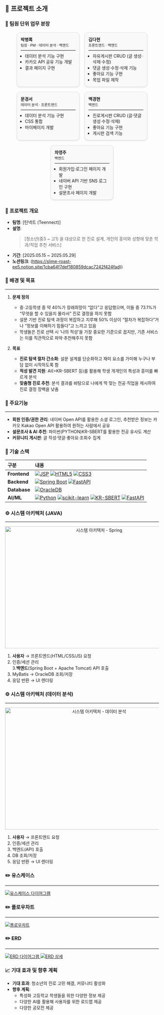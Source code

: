 ## 🚀 프로젝트 소개

### 👥 팀원 단위 업무 분장

<div style="display: flex; gap: 16px; justify-content: center; flex-wrap: wrap;">

  <!-- 박병록 -->
  <div style="
    flex: 0 0 180px;
    background: #f9f9f9;
    border: 1px solid #ddd;
    border-radius: 12px;
    padding: 12px;
    box-shadow: 0 2px 4px rgba(0,0,0,0.1);
    ">
    <strong>박병록</strong><br/>
    <small>팀장 · PM · 데이터 분석 · 백엔드</small>
    <hr style="border:0; border-top:1px solid #ccc; margin:8px 0;" />
    <ul style="margin:0; padding-left:1em; line-height:1.4;">
      <li>데이터 분석 기능 구현</li>
      <li>카카오 API 공유 기능 개발</li>
      <li>결과 페이지 구현</li>
    </ul>
  </div>

  <!-- 김다현 -->
  <div style="
    flex: 0 0 180px;
    background: #f9f9f9;
    border: 1px solid #ddd;
    border-radius: 12px;
    padding: 12px;
    box-shadow: 0 2px 4px rgba(0,0,0,0.1);
    ">
    <strong>김다현</strong><br/>
    <small>프론트엔드 · 백엔드</small>
    <hr style="border:0; border-top:1px solid #ccc; margin:8px 0;" />
    <ul style="margin:0; padding-left:1em; line-height:1.4;">
      <li>자유게시판 CRUD (글 생성·삭제·수정)</li>
      <li>댓글 생성·수정·삭제 기능</li>
      <li>좋아요 기능 구현</li>
      <li>목업 파일 제작</li>
    </ul>
  </div>

  <!-- 문경서 -->
  <div style="
    flex: 0 0 180px;
    background: #f9f9f9;
    border: 1px solid #ddd;
    border-radius: 12px;
    padding: 12px;
    box-shadow: 0 2px 4px rgba(0,0,0,0.1);
    ">
    <strong>문경서</strong><br/>
    <small>데이터 분석 · 프론트엔드</small>
    <hr style="border:0; border-top:1px solid #ccc; margin:8px 0;" />
    <ul style="margin:0; padding-left:1em; line-height:1.4;">
      <li>데이터 분석 기능 구현</li>
      <li>CSS 통합</li>
      <li>마이페이지 개발</li>
    </ul>
  </div>

  <!-- 백경현 -->
  <div style="
    flex: 0 0 180px;
    background: #f9f9f9;
    border: 1px solid #ddd;
    border-radius: 12px;
    padding: 12px;
    box-shadow: 0 2px 4px rgba(0,0,0,0.1);
    ">
    <strong>백경현</strong><br/>
    <small>백엔드</small>
    <hr style="border:0; border-top:1px solid #ccc; margin:8px 0;" />
    <ul style="margin:0; padding-left:1em; line-height:1.4;">
      <li>진로게시판 CRUD (글·댓글 생성·수정·삭제)</li>
      <li>좋아요 기능 구현</li>
      <li>게시판 검색 기능</li>
    </ul>
  </div>

  <!-- 차영주 -->
  <div style="
    flex: 0 0 180px;
    background: #f9f9f9;
    border: 1px solid #ddd;
    border-radius: 12px;
    padding: 12px;
    box-shadow: 0 2px 4px rgba(0,0,0,0.1);
    ">
    <strong>차영주</strong><br/>
    <small>백엔드</small>
    <hr style="border:0; border-top:1px solid #ccc; margin:8px 0;" />
    <ul style="margin:0; padding-left:1em; line-height:1.4;">
      <li>회원가입·로그인 페이지 개발</li>
      <li>네이버 API 기반 SNS 로그인 구현</li>
      <li>설문조사 페이지 개발</li>
    </ul>
  </div>

</div>





### 📌 프로젝트 개요
- **팀명**: [틴넥트 (Teennect)]
- **설명**:  
  > [청소년(중3 ~ 고1) 을 대상으로 한 진로 설계, 개인의 흥미와 성향에 맞춘 학과/직업 추천 서비스]
- **기간**: [2025.05.15 ~ 2025.05.29]
- **노션링크**: (https://slime-roast-ee5.notion.site/1cba64f7def180859dcac7242f424fad))



### 🎯 배경 및 목표
<hr style="border:0; border-top:1px solid #ddd;" />

1. **문제 정의**  
   - 중·고등학생 중 약 40%가 장래희망이 “없다”고 응답했으며, 이들 중 73.1%가 “무엇을 할 수 있을지 몰라서” 진로 결정을 하지 못함  
   - 설문 기반 진로 탐색 과정이 복잡하고 지루해 50% 이상이 “절차가 복잡하다”거나 “정보를 이해하기 힘들다”고 느끼고 있음  
   - 학생들은 진로 선택 시 ‘나의 적성’을 가장 중요한 기준으로 꼽지만, 기존 서비스는 이를 직관적으로 파악·추천해주지 못함  

2. **목표**  
   - **진로 탐색 절차 간소화**: 설문 설계를 단순화하고 재미 요소를 가미해 누구나 부담 없이 시작하도록 함  
   - **적성 발견 지원**: AI(=KR-SBERT 등)를 활용해 학생 개개인의 특성과 흥미를 빠르게 분석  
   - **맞춤형 진로 추천**: 분석 결과를 바탕으로 나에게 딱 맞는 전공·직업을 제시하여 진로 결정 장벽을 낮춤  



### 💫 주요기능
<hr style="border:0; border-top:1px solid #ddd;" />

- **회원 인증/권한 관리**: 네이버 Open API를 활용한 소셜 로그인, 추천받은 정보는 카카오 Kakao Open API 활용하여 원하는 사람에서 공유
- **설문조사 & AI 추천**: 파이썬(PYTHON)KR-SBERT를 활용한 전공 유사도 계산
- **커뮤니티 게시판**: 글 작성·댓글·좋아요·조회수 집계


 


### 📂 기술 스택
<table>
  <thead>
    <tr>
      <th align="left">구분</th>
      <th align="left">내용</th>
    </tr>
  </thead>
  <tbody>
    <tr>
      <td><strong>Frontend</strong></td>
      <td>
        <a href="https://javaee.github.io/jsp-spec/"><img src="https://img.shields.io/badge/JSP-000000?style=for-the-badge&logo=java&logoColor=white" alt="JSP"/></a>
        <a href="https://developer.mozilla.org/ko/docs/Web/HTML"><img src="https://img.shields.io/badge/HTML5-E34F26?style=for-the-badge&logo=html5&logoColor=white" alt="HTML5"/></a>
        <a href="https://developer.mozilla.org/ko/docs/Web/CSS"><img src="https://img.shields.io/badge/CSS3-1572B6?style=for-the-badge&logo=css3&logoColor=white" alt="CSS3"/></a>
      </td>
    </tr>
    <tr>
      <td><strong>Backend</strong></td>
      <td>
        <a href="https://spring.io/projects/spring-boot"><img src="https://img.shields.io/badge/Spring_Boot-6DB33F?style=for-the-badge&logo=spring-boot&logoColor=white" alt="Spring Boot"/></a>
        <a href="https://fastapi.tiangolo.com/"><img src="https://img.shields.io/badge/FastAPI-009688?style=for-the-badge&logo=fastapi&logoColor=white" alt="FastAPI"/></a>
      </td>
    </tr>
    <tr>
      <td><strong>Database</strong></td>
      <td>
        <a href="https://www.oracle.com/database/"><img src="https://img.shields.io/badge/OracleDB-F80000?style=for-the-badge&logo=oracle&logoColor=white" alt="OracleDB"/></a>
      </td>
    </tr>
    <tr>
      <td><strong>AI/ML</strong></td>
      <td>
        <a href="https://www.python.org/"><img src="https://img.shields.io/badge/Python-3776AB?style=for-the-badge&logo=python&logoColor=white" alt="Python"/></a>
        <a href="https://scikit-learn.org/"><img src="https://img.shields.io/badge/scikit--learn-F7931E?style=for-the-badge&logo=scikit-learn&logoColor=white" alt="scikit-learn"/></a>
        <a href="https://huggingface.co/snunlp/KR-SBERT-V40K-klueNLI-augSTS"><img src="https://img.shields.io/badge/KR-SBERT-FF6E00?style=for-the-badge&logo=huggingface&logoColor=white" alt="KR-SBERT"/></a>
        <a href="https://fastapi.tiangolo.com/"><img src="https://img.shields.io/badge/FastAPI-009688?style=for-the-badge&logo=fastapi&logoColor=white" alt="FastAPI"/></a>
      </td>
    </tr>
  </tbody>
</table>




### ⚙️ 시스템 아키텍처 (JAVA)
<hr style="border:0; border-top:1px solid #ddd;" />
<p align="center">
  <img
    src="https://github.com/user-attachments/assets/5b40a207-a80c-4409-88c9-9efb8992b17c"
    alt="시스템 아키텍처 - Spring"
    style="width:600px; height:400px; object-fit:contain;"
  />
</p>

1. **사용자** → 프론트엔드(HTML/CSS/JS) 요청  
2. 인증/세션 관리  
3.**백엔드**(Spring Boot + Apache Tomcat) API 호출  
4. MyBatis → OracleDB 조회/저장  
5. 응답 반환 → UI 렌더링  

### ⚙️ 시스템 아키텍처 (데이터 분석)
<hr style="border:0; border-top:1px solid #ddd;" />
<p align="center">
  <img
    src="https://github.com/user-attachments/assets/ee876fff-60df-4a85-950f-a1b42b1011e1"
    alt="시스템 아키텍처 - 데이터 분석"
    style="width:600px; height:400px; object-fit:contain;"
  />
</p>

1. **사용자** → 프론트엔드 요청  
2. 인증/세션 관리  
3. 백엔드(API) 호출  
4. DB 조회/저장  
5. 응답 반환 → UI 렌더링  



### ✏️ 유스케이스
<hr style="border:0; border-top:1px solid #ddd;" />
<a href="https://ifh.cc/v-PHJfXM" target="_blank">
  <img src="https://github.com/user-attachments/assets/d50a03a5-236b-490b-94e9-b6a833ca0664" alt="유스케이스 다이어그램" border="0"/>
</a>


### ✏️ 플로우차트
<hr style="border:0; border-top:1px solid #ddd;" />
<a href="https://ifh.cc/v-mtoTfZ" target="_blank">
  <img src="https://github.com/user-attachments/assets/16ddbd81-0481-4062-880a-061bc2dccc94" alt="플로우차트" border="0"/>
</a>




### ✏️ ERD
<hr style="border:0; border-top:1px solid #ddd;" />

<a href="https://ifh.cc/v-B9g88N" target="_blank">
  <img src="https://github.com/user-attachments/assets/ab7a5bae-8dc0-4f48-b96f-4d1f234070d3" alt="ERD 다이어그램" border="0"/>
</a>

<a href="https://ifh.cc/v-sF52Oj" target="_blank">
  <img src="https://github.com/user-attachments/assets/257c1b6a-cf60-42a5-8d4c-717ee45e7a42" alt="ERD 상세" border="0"/>
</a>


### 📈 기대 효과 및 향후 계획
- **기대 효과**: 청소년의 진로 고민 해결, 커뮤니티 활성화  
- **향후 계획**:
  - 특성화 고등학교 학생들을 위한 다양한 정보 제공  
  - 다양한 AI를 활용해 사용자를 위한 로드맵 제공  
  - 다양한 공모전 제공  


